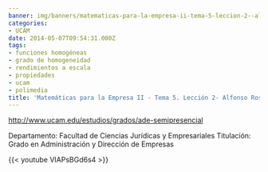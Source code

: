 ```yaml
---
banner: img/banners/matematicas-para-la-empresa-ii-tema-5-leccion-2--alfonso-rosa.jpg
categories:
- UCAM
date: 2014-05-07T09:54:31.000Z
tags:
- funciones homogéneas
- grado de homogeneidad
- rendimientos a escala
- propiedades
- ucam
- polimedia
title: 'Matemáticas para la Empresa II - Tema 5. Lección 2- Alfonso Rosa'
---
```


http://www.ucam.edu/estudios/grados/ade-semipresencial

Departamento: Facultad de Ciencias Jurídicas y Empresariales
Titulación: Grado en Administración y Dirección de Empresas

{{< youtube VIAPsBGd6s4 >}}

